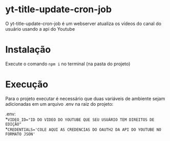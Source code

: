 # yt-title-update-cron-job

O yt-title-update-cron-job é um webserver atualiza os vídeos do canal do usuário usando a api do Youtube

# Instalação

Execute o comando `npm i` no terminal (na pasta do projeto)

# Execução

Para o projeto executar é necessário que duas variáveis de ambiente sejam adicionadas em um arquivo .env na raiz do projeto:

.env:<br/>
*`VIDEO_ID="ID DO VIDEO DO YOUTUBE QUE SEU USUÁRIO TEM DIREITOS DE EDIÇÃO"`<br/>
*`CREDENTIALS='COLE AQUI AS CREDENCIAS DO OAUTH2 DA API DO YOUTUBE NO FORMATO JSON'`
